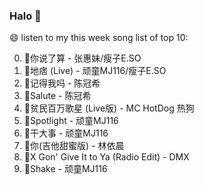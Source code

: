 

### Halo 👋

😄 listen to my this week song list of top 10:

0. 🌈你说了算 - 张惠妹/瘦子E.SO
1. 🌈地痞 (Live) - 顽童MJ116/瘦子E.SO
2. 🌈记得我吗 - 陈冠希
3. 🌈Salute - 陈冠希
4. 🌈贫民百万歌星 (Live版) - MC HotDog 热狗
5. 🌈Spotlight - 顽童MJ116
6. 🌈干大事 - 顽童MJ116
7. 🌈你(吉他甜蜜版) - 林依晨
8. 🌈X Gon' Give It to Ya (Radio Edit) - DMX
9. 🌈Shake - 顽童MJ116


